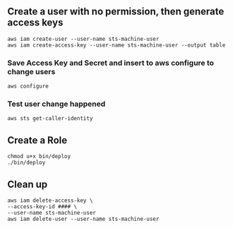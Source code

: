 ## Create a user with no permission, then generate access keys
```shell
aws iam create-user --user-name sts-machine-user
aws iam create-access-key --user-name sts-machine-user --output table
```
### Save Access Key and Secret and insert to aws configure to change users
```shell
aws configure
```
### Test user change happened
```shell
aws sts get-caller-identity
```
## Create a Role

```shell
chmod u+x bin/deploy
./bin/deploy
```

## Clean up

```shell
aws iam delete-access-key \
--access-key-id #### \
--user-name sts-machine-user
aws iam delete-user --user-name sts-machine-user
```
